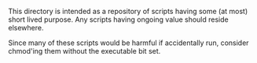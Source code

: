 This directory is intended as a repository of scripts having some (at most)
short lived purpose. Any scripts having ongoing value should reside elsewhere.

Since many of these scripts would be harmful if accidentally run, consider
chmod'ing them without the executable bit set.
